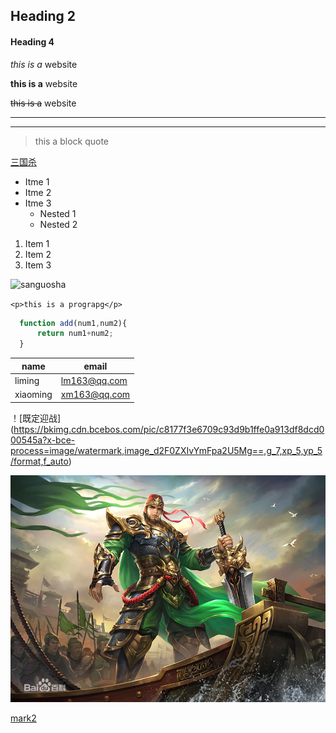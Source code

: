 ## Heading 2
#### Heading 4

*this is a* website

**this is a** website

~~this is a~~ website
______
______
>this a  block quote

[三国杀](https://www.sanguosha.com/Register/index/id/13014 "良心游戏")

* Itme 1
* Itme 2
* Itme 3
  * Nested 1  
  * Nested 2

 1. Item 1
 2. Item 2
 3. Item 3


![sanguosha](https://pics2.baidu.com/feed/5fdf8db1cb134954d6eed10d4b6a0a51d0094a90.png?token=f3a44c80c14514956a332f923f10355a)

`<p>this is a prograpg</p>`

```javascript
  function add(num1,num2){
      return num1+num2;
  }
```
|  name   | email  |
|  ----  | ----  |
| liming  | lm163@qq.com |
| xiaoming  | xm163@qq.com |

！[既定迎战] (https://bkimg.cdn.bcebos.com/pic/c8177f3e6709c93d9b1ffe0a913df8dcd000545a?x-bce-process=image/watermark,image_d2F0ZXIvYmFpa2U5Mg==,g_7,xp_5,yp_5/format,f_auto)


![江东铁壁](dabao.png)

[mark2](mark2.md)
